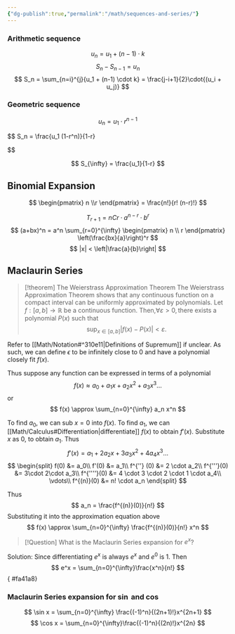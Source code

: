 ```yaml
---
{"dg-publish":true,"permalink":"/math/sequences-and-series/"}
---
```



### Arithmetic sequence
$$
u_n = u_1 + (n-1)\cdot k
$$
$$
S_n - S_{n-1} = u_n
$$
$$
S_n = \sum_{n=i}^{j}{u_1 + (n-1) \cdot k} = \frac{j-i+1}{2}\cdot{(u_i + u_j)}
$$


### Geometric sequence

$$
u_n = u_1 \cdot r^{n-1}
$$

$$
S_n = \frac{u_1 (1-r^n)}{1-r}

$$

$$
S_{\infty} = \frac{u_1}{1-r}
$$
## Binomial Expansion

$$
\begin{pmatrix} n \\r \end{pmatrix} = \frac{n!}{r! (n-r)!}
$$

$$
T_{r+1} = nCr  \cdot a^{n-r} \cdot b^{r}
$$
$$
(a+bx)^n = a^n \sum_{r=0}^{\infty} 
\begin{pmatrix} n \\ r \end{pmatrix} 
\left(\frac{bx}{a}\right)^r
$$
$$
|x| < \left|\frac{a}{b}\right|
$$

## Maclaurin Series
> [!theorem] The Weierstrass Approximation Theorem
> The Weierstrass Approximation Theorem shows that any continuous function on a compact interval can be uniformly approximated by polynomials.
> $\text{Let } f : [a, b] \to \mathbb{R} \text{ be a continuous function. } \text{Then,} \forall \varepsilon > 0, \text{there exists a polynomial } P(x)$ 
> $\text{such that}$
> $$\sup_{x \in [a, b]} |f(x) - P(x)| < \varepsilon.$$

Refer to [[Math/Notation#^310e11\|Definitions of Supremum]] if unclear.
As such, we can define $\epsilon$ to be infinitely close to 0 and have a polynomial closely fit $f(x)$.

Thus suppose any function can be expressed in terms of a polynomial
$$
f(x) \approx a_0 + a_1x + a_2x^2 + a_3x^3 \dots  
$$
or
$$
f(x) \approx \sum_{n=0}^{\infty} a_n x^n
$$

To find $a_0$, we can sub $x=0$ into $f(x)$. 
To find $a_1$, we can [[Math/Calculus#Differentiation\|differentiate]] $f(x)$ to obtain $f'(x)$. Substitute $x$ as 0, to obtain $a_1$. Thus
$$
f'(x) = a_1 + 2 a_2x + 3a_3 x^2 + 4a_4x^3 \dots 
$$
$$
\begin{split}
f(0) &= a_0\\
f'(0) &= a_1\\
f^{''} (0) &= 2 \cdot a_2\\
f^{'''}(0) &= 3\cdot 2\cdot a_3\\
f^{''''}(0) &= 4 \cdot 3 \cdot 2 \cdot 1 \cdot a_4\\
\vdots\\
f^{(n)}(0) &= n! \cdot a_n
\end{split}
$$

Thus
$$
a_n = \frac{f^{(n)}(0)}{n!}
$$
Substituting it into the approximation equation above
$$
f(x) \approx \sum_{n=0}^{\infty} \frac{f^{(n)}(0)}{n!} x^n
$$
>[!Question]
>What is the Maclaurin Series expansion for $e^x$?

Solution: Since differentiating $e^x$ is always $e^x$ and $e^0$ is $1$. Then
$$
e^x = \sum_{n=0}^{\infty}\frac{x^n}{n!}
$$
{ #fa41a8}


### Maclaurin Series expansion for $\sin$ and $\cos$

$$
\sin x = \sum_{n=0}^{\infty} \frac{(-1)^n}{(2n+1)!}x^{2n+1}
$$
$$
\cos x = \sum_{n=0}^{\infty}\frac{(-1)^n}{(2n)!}x^{2n}
$$



